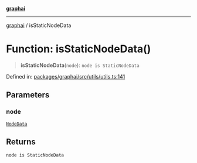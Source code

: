[**graphai**](../README.md)

***

[graphai](../globals.md) / isStaticNodeData

# Function: isStaticNodeData()

> **isStaticNodeData**(`node`): `node is StaticNodeData`

Defined in: [packages/graphai/src/utils/utils.ts:141](https://github.com/kawamataryo/graphai/blob/d1a2c5ee2f62deae7af78fb66f65face3cfa29fb/packages/graphai/src/utils/utils.ts#L141)

## Parameters

### node

[`NodeData`](../type-aliases/NodeData.md)

## Returns

`node is StaticNodeData`
